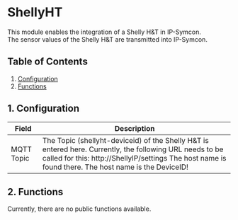 # ShellyHT
   This module enables the integration of a Shelly H&T in IP-Symcon.\
   The sensor values of the Shelly H&T are transmitted into IP-Symcon.
      
   ## Table of Contents
   1. [Configuration](#1-configuration)
   2. [Functions](#2-functions)
   
   ## 1. Configuration
   
   Field        | Description
   ------------ | -------------
   MQTT Topic   | The Topic (shellyht-deviceid) of the Shelly H&T is entered here. Currently, the following URL needs to be called for this: http://ShellyIP/settings The host name is found there. The host name is the DeviceID!
   
   ## 2. Functions
   
   Currently, there are no public functions available.